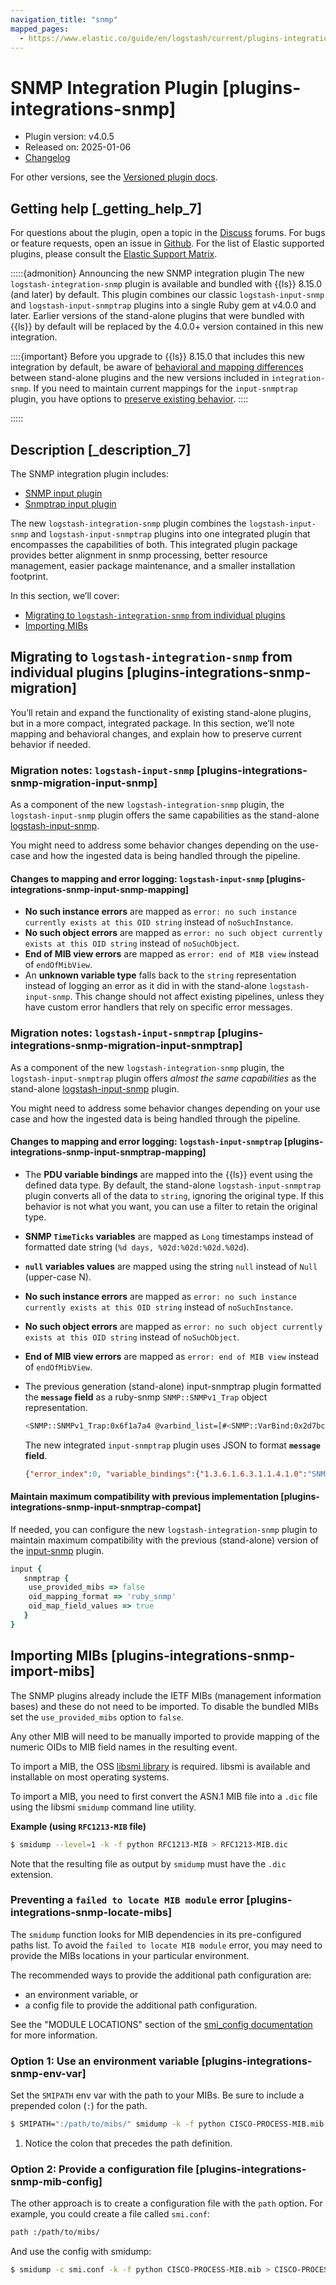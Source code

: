 ```yaml
---
navigation_title: "snmp"
mapped_pages:
  - https://www.elastic.co/guide/en/logstash/current/plugins-integrations-snmp.html
---
```


# SNMP Integration Plugin [plugins-integrations-snmp]


* Plugin version: v4.0.5
* Released on: 2025-01-06
* [Changelog](https://github.com/logstash-plugins/logstash-integration-snmp/blob/v4.0.5/CHANGELOG.md)

For other versions, see the [Versioned plugin docs](/vpr/integration-snmp-index.md).

## Getting help [_getting_help_7]

For questions about the plugin, open a topic in the [Discuss](http://discuss.elastic.co) forums. For bugs or feature requests, open an issue in [Github](https://github.com/logstash-plugins/logstash-integration-snmp). For the list of Elastic supported plugins, please consult the [Elastic Support Matrix](https://www.elastic.co/support/matrix#logstash_plugins).

:::::{admonition} Announcing the new SNMP integration plugin
The new `logstash-integration-snmp` plugin is available and bundled with {{ls}} 8.15.0 (and later) by default. This plugin combines our classic `logstash-input-snmp` and `logstash-input-snmptrap` plugins into a single Ruby gem at v4.0.0 and later. Earlier versions of the stand-alone plugins that were bundled with {{ls}} by default will be replaced by the 4.0.0+ version contained in this new integration.

::::{important} 
Before you upgrade to {{ls}} 8.15.0 that includes this new integration by default, be aware of [behavioral and mapping differences](https://www.elastic.co/guide/en/logstash/current/plugins-integrations-snmp.html#plugins-integrations-snmp-migration) between stand-alone plugins and the new versions included in `integration-snmp`. If you need to maintain current mappings for the `input-snmptrap` plugin, you have options to [preserve existing behavior](https://www.elastic.co/guide/en/logstash/current/plugins-integrations-snmp.html#plugins-integrations-snmp-input-snmptrap-compat).
::::


:::::



## Description [_description_7]

The SNMP integration plugin includes:

* [SNMP input plugin](https://www.elastic.co/docs/reference/logstash/plugins/plugins-inputs-snmp)
* [Snmptrap input plugin](https://www.elastic.co/docs/reference/logstash/plugins/plugins-inputs-snmptrap)

The new `logstash-integration-snmp` plugin combines the `logstash-input-snmp` and `logstash-input-snmptrap` plugins into one integrated plugin that encompasses the capabilities of both. This integrated plugin package provides better alignment in snmp processing, better resource management, easier package maintenance, and a smaller installation footprint.

In this section, we’ll cover:

* [Migrating to `logstash-integration-snmp` from individual plugins](plugins-integrations-snmp.md#plugins-integrations-snmp-migration)
* [Importing MIBs](plugins-integrations-snmp.md#plugins-integrations-snmp-import-mibs)


## Migrating to `logstash-integration-snmp` from individual plugins [plugins-integrations-snmp-migration]

You’ll retain and expand the functionality of existing stand-alone plugins, but in a more compact, integrated package. In this section, we’ll note mapping and behavioral changes, and explain how to preserve current behavior if needed.

### Migration notes: `logstash-input-snmp` [plugins-integrations-snmp-migration-input-snmp]

As a component of the new `logstash-integration-snmp` plugin, the `logstash-input-snmp` plugin offers the same capabilities as the stand-alone [logstash-input-snmp](https://github.com/logstash-plugins/logstash-input-snmp).

You might need to address some behavior changes depending on the use-case and how the ingested data is being handled through the pipeline.

#### Changes to mapping and error logging: `logstash-input-snmp` [plugins-integrations-snmp-input-snmp-mapping]

* **No such instance errors** are mapped as `error: no such instance currently exists at this OID string` instead of `noSuchInstance`.
* **No such object errors** are mapped as `error: no such object currently exists at this OID string` instead of `noSuchObject`.
* **End of MIB view errors** are mapped as `error: end of MIB view` instead of `endOfMibView`.
* An **unknown variable type** falls back to the `string` representation instead of logging an error as it did in with the stand-alone `logstash-input-snmp`. This change should not affect existing pipelines, unless they have custom error handlers that rely on specific error messages.



### Migration notes: `logstash-input-snmptrap` [plugins-integrations-snmp-migration-input-snmptrap]

As a component of the new `logstash-integration-snmp` plugin, the `logstash-input-snmptrap` plugin offers *almost the same capabilities* as the stand-alone [logstash-input-snmp](https://github.com/logstash-plugins/logstash-input-snmp) plugin.

You might need to address some behavior changes depending on your use case and how the ingested data is being handled through the pipeline.

#### Changes to mapping and error logging: `logstash-input-snmptrap` [plugins-integrations-snmp-input-snmptrap-mapping]

* The **PDU variable bindings** are mapped into the {{ls}} event using the defined data type. By default, the stand-alone `logstash-input-snmptrap` plugin converts all of the data to `string`, ignoring the original type. If this behavior is not what you want, you can use a filter to retain the original type.
* **SNMP `TimeTicks` variables** are mapped as `Long` timestamps instead of formatted date string (`%d days, %02d:%02d:%02d.%02d`).
* **`null` variables values** are mapped using the string `null` instead of `Null` (upper-case N).
* **No such instance errors** are mapped as `error: no such instance currently exists at this OID string` instead of `noSuchInstance`.
* **No such object errors** are mapped as `error: no such object currently exists at this OID string` instead of `noSuchObject`.
* **End of MIB view errors** are mapped as `error: end of MIB view` instead of `endOfMibView`.
* The previous generation (stand-alone) input-snmptrap plugin formatted the **`message` field** as a ruby-snmp `SNMP::SNMPv1_Trap` object representation.

    ```sh
    <SNMP::SNMPv1_Trap:0x6f1a7a4 @varbind_list=[#<SNMP::VarBind:0x2d7bcd8f @value="teststring", @name=[1.11.12.13.14.15]>], @timestamp=#<SNMP::TimeTicks:0x1af47e9d @value=55>, @generic_trap=6,  @enterprise=[1.2.3.4.5.6], @source_ip="127.0.0.1", @agent_addr=#<SNMP::IpAddress:0x29a4833e @value="test">, @specific_trap=99>
    ```

    The new integrated `input-snmptrap` plugin uses JSON to format **`message` field**.

    ```json
    {"error_index":0, "variable_bindings":{"1.3.6.1.6.3.1.1.4.1.0":"SNMPv2-MIB::coldStart", "1.3.6.1.2.1.1.3.0":0}, "error_status":0, "type":"TRAP", "error_status_text":"Success", "community":"public", "version":"2c", "request_id":1436216872}
    ```



#### Maintain maximum compatibility with previous implementation [plugins-integrations-snmp-input-snmptrap-compat]

If needed, you can configure the new `logstash-integration-snmp` plugin to maintain maximum compatibility with the previous (stand-alone) version of the [input-snmp](https://github.com/logstash-plugins/logstash-input-snmp) plugin.

```ruby
input {
   snmptrap {
    use_provided_mibs => false
    oid_mapping_format => 'ruby_snmp'
    oid_map_field_values => true
   }
}
```




## Importing MIBs [plugins-integrations-snmp-import-mibs]

The SNMP plugins already include the IETF MIBs (management information bases) and these do not need to be imported. To disable the bundled MIBs set the `use_provided_mibs` option to `false`.

Any other MIB will need to be manually imported to provide mapping of the numeric OIDs to MIB field names in the resulting event.

To import a MIB, the OSS [libsmi library](https://www.ibr.cs.tu-bs.de/projects/libsmi/) is required. libsmi is available and installable on most operating systems.

To import a MIB, you need to first convert the ASN.1 MIB file into a `.dic` file using the libsmi `smidump` command line utility.

**Example (using `RFC1213-MIB` file)**

```sh
$ smidump --level=1 -k -f python RFC1213-MIB > RFC1213-MIB.dic
```

Note that the resulting file as output by `smidump` must have the `.dic` extension.

### Preventing a `failed to locate MIB module` error [plugins-integrations-snmp-locate-mibs]

The `smidump` function looks for MIB dependencies in its pre-configured paths list. To avoid the `failed to locate MIB module` error, you may need to provide the MIBs locations in your particular environment.

The recommended ways to provide the additional path configuration are:

* an environment variable, or
* a config file to provide the additional path configuration.

See the "MODULE LOCATIONS" section of the [smi_config documentation](https://www.ibr.cs.tu-bs.de/projects/libsmi/smi_config.md#MODULE%20LOCATIONS) for more information.


### Option 1: Use an environment variable [plugins-integrations-snmp-env-var]

Set the `SMIPATH` env var with the path to your MIBs. Be sure to include a prepended colon (`:`) for the path.

```sh
$ SMIPATH=":/path/to/mibs/" smidump -k -f python CISCO-PROCESS-MIB.mib > CISCO-PROCESS-MIB_my.dic <1>
```

1. Notice the colon that precedes the path definition.



### Option 2: Provide a configuration file [plugins-integrations-snmp-mib-config]

The other approach is to create a configuration file with the `path` option. For example, you could create a file called `smi.conf`:

```sh
path :/path/to/mibs/
```

And use the config with smidump:

```sh
$ smidump -c smi.conf -k -f python CISCO-PROCESS-MIB.mib > CISCO-PROCESS-MIB_my.dic
```



